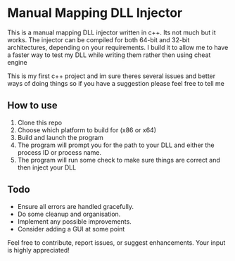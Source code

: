 # Manual Mapping DLL Injector

This is a manual mapping DLL injector written in c++. Its not much but it works. The injector can be compiled for both 64-bit and 32-bit architectures, depending on your requirements.
I build it to allow me to have a faster way to test my DLL while writing them rather then using cheat engine

This is my first c++ project and im sure theres several issues and better ways of doing things so if you have a suggestion please feel free to tell me

## How to use

1. Clone this repo
2. Choose which platform to build for (x86 or x64)
3. Build and launch the program
4. The program will prompt you for the path to your DLL and either the process ID or process name.
5. The program will run some check to make sure things are correct and then inject your DLL

## Todo
- Ensure all errors are handled gracefully.
- Do some cleanup and organisation.
- Implement any possible improvements.
- Consider adding a GUI at some point

Feel free to contribute, report issues, or suggest enhancements. Your input is highly appreciated!
